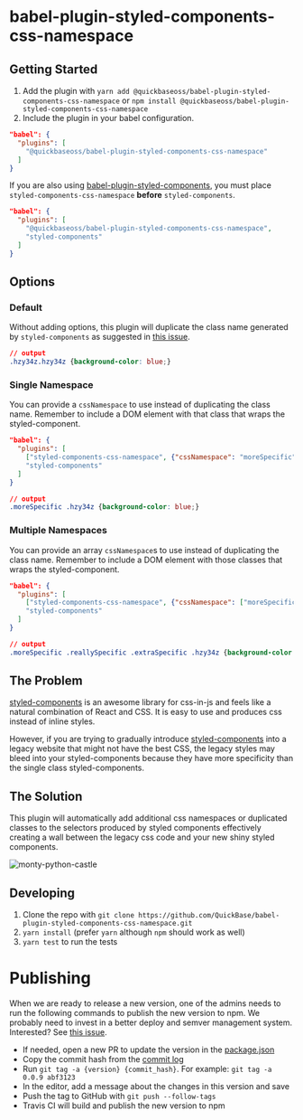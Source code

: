 # babel-plugin-styled-components-css-namespace

## Getting Started

1. Add the plugin with `yarn add @quickbaseoss/babel-plugin-styled-components-css-namespace` or `npm install @quickbaseoss/babel-plugin-styled-components-css-namespace`
1. Include the plugin in your babel configuration.

``` json
"babel": {
  "plugins": [
    "@quickbaseoss/babel-plugin-styled-components-css-namespace"
  ]
}
```

If you are also using [babel-plugin-styled-components](https://github.com/styled-components/babel-plugin-styled-components), you must place `styled-components-css-namespace` **before** `styled-components`.

``` json
"babel": {
  "plugins": [
    "@quickbaseoss/babel-plugin-styled-components-css-namespace",
    "styled-components"
  ]
}
```

## Options

### Default

Without adding options, this plugin will duplicate the class name generated by `styled-components` as suggested in [this issue](https://github.com/styled-components/styled-components/issues/613).

``` css
// output
.hzy34z.hzy34z {background-color: blue;}
```

### Single Namespace

You can provide a `cssNamespace` to use instead of duplicating the class name. Remember to include a DOM element with that class that wraps the styled-component.

``` json
"babel": {
  "plugins": [
    ["styled-components-css-namespace", {"cssNamespace": "moreSpecific"}],
    "styled-components"
  ]
}
```

``` css
// output
.moreSpecific .hzy34z {background-color: blue;}
```

### Multiple Namespaces

You can provide an array `cssNamespace`s to use instead of duplicating the class name. Remember to include a DOM element with those classes that wraps the styled-component.

``` json
"babel": {
  "plugins": [
    ["styled-components-css-namespace", {"cssNamespace": ["moreSpecific", "reallySpecific", "extraSpecific"]}],
    "styled-components"
  ]
}
```

``` css
// output
.moreSpecific .reallySpecific .extraSpecific .hzy34z {background-color: blue;}
```

## The Problem

[styled-components](https://github.com/QuickBase/styled-components) is an awesome library for css-in-js and feels like a natural combination of React and CSS. It is easy to use and produces css instead of inline styles.

However, if you are trying to gradually introduce [styled-components](https://github.com/QuickBase/styled-components) into a legacy website that might not have the best CSS, the legacy styles may bleed into your styled-components because they have more specificity than the single class styled-components.

## The Solution

This plugin will automatically add additional css namespaces or duplicated classes to the selectors produced by styled components effectively creating a wall between the legacy css code and your new shiny styled components.

![monty-python-castle](https://media.giphy.com/media/12TIvbgMTrGhhu/giphy.gif)

## Developing

1. Clone the repo with `git clone https://github.com/QuickBase/babel-plugin-styled-components-css-namespace.git`
1. `yarn install` (prefer `yarn` although `npm` should work as well)
1. `yarn test` to run the tests

# Publishing

When we are ready to release a new version, one of the admins needs to run the following commands to publish the new version to npm.
We probably need to invest in a better deploy and semver management system. Interested? See [this issue](https://github.com/QuickBase/babel-plugin-styled-components-css-namespace/issues/9).

- If needed, open a new PR to update the version in the [package.json](https://github.com/QuickBase/babel-plugin-styled-components-css-namespace/blob/master/package.json)
- Copy the commit hash from the [commit log](https://github.com/QuickBase/babel-plugin-styled-components-css-namespace/commits/master)
- Run `git tag -a {version} {commit_hash}`. For example: `git tag -a 0.0.9 abf3123`
- In the editor, add a message about the changes in this version and save
- Push the tag to GitHub with `git push --follow-tags`
- Travis CI will build and publish the new version to npm
